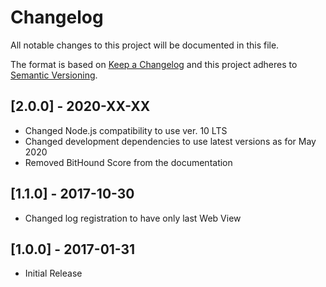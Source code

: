 # Changelog

All notable changes to this project will be documented in this file.

The format is based on [Keep a Changelog](http://keepachangelog.com/en/1.0.0/)
and this project adheres to [Semantic Versioning](http://semver.org/spec/v2.0.0.html).

## [2.0.0] - 2020-XX-XX

- Changed Node.js compatibility to use ver. 10 LTS
- Changed development dependencies to use latest versions as for May 2020
- Removed BitHound Score from the documentation

## [1.1.0] - 2017-10-30

- Changed log registration to have only last Web View

## [1.0.0] - 2017-01-31

- Initial Release
